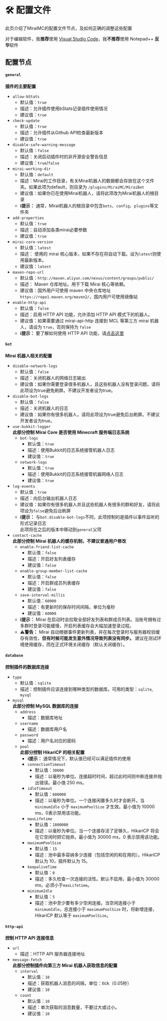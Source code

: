 # 🛠 配置文件

此页介绍了MiraiMC的配置文件节点，及如何正确的调整这些配置

对于编辑软件，我**推荐**使用 [Visual Studio Code](https://code.visualstudio.com)，我**不推荐**使用 Notepad++ **反华**软件

## 配置节点

#### `general`

**插件的主要配置**

* `allow-bStats`
  * 默认值：`true`
  * 描述：允许插件使用bStats记录插件使用情况
  * 建议值：`true`
* `check-update`
  * 默认值：`true`
  * 描述：允许插件从Github API检查最新版本
  * 建议值：`true`
* `disable-safe-warning-message`
  * 默认值：`false`
  * 描述：关闭启动插件时的非开源安全警告信息
  * 建议值：`true`/`false`
* `mirai-working-dir`
  * 默认值：`default`
  * 描述：Mirai的工作目录，有关Mirai机器人的数据都会存放在这个文件夹。如果此项为default，则目录为 `/plugins/MiraiMC/MiraiBot`
  * 建议值：如果你已在使用Mirai机器人，请将此项改为Mirai机器人的根目录
  * **ℹ提示：** 通常，Mirai机器人的根目录中包含`bots`、`config`、`plugins`等文件夹
* `add-properties`
  * 默认值：`true`
  * 描述：自动添加各类mirai必要参数
  * 建议值：`true`
* `mirai-core-version`
  * 默认值：`latest`
  * 描述： 使用的 mirai 核心版本，如果不存在将自动下载。设为`latest`则使用最新版本。
  * 建议值：`latest`
* `maven-repo-url`
  * 默认值：`http://maven.aliyun.com/nexus/content/groups/public/`
  * 描述： Maven 仓库地址。用于下载 Mirai 核心等依赖。
  * 建议值：国外用户可使用 maven 中央仓库地址`https://repo1.maven.org/maven2/`，国内用户可使用镜像站
* `enable-http-api`
  * 默认值：`false`
  * 描述：启用 HTTP API 功能，允许添加 HTTP API 模式下的机器人。
  * 建议值：如果需要通过 mirai-api-http 连接到 MCL 等第三方 mirai 机器人，请设为 `true`，否则保持为 `false`
  * **ℹ提示：** 要了解如何使用 HTTP API 功能，请[点击这里](/tutorial/http-api.md)

#### `bot`

**Mirai 机器人相关的配置**

* `disable-network-logs`
  * 默认值：`false`
  * 描述：关闭机器人的网络日志输出
  * 建议值：如果你需要登录很多机器人，且这些机器人没有登录问题，请将此项设为true避免刷屏。不建议开发者设为true。
* `disable-bot-logs`
  * 默认值：`false`
  * 描述：关闭机器人的日志
  * 建议值：如果你有很多机器人，请将此项设为true避免后台刷屏。不建议开发者设为true。
* `use-bukkit-logger` <br> **此部分控制 Mirai Core 是否使用 Minecraft 服务端日志系统**
  * `bot-logs`
    * 默认值：`true`
    * 描述：使用Bukkit的日志系统接管机器人日志
    * 建议值：`true`
  * `network-logs`
    * 默认值：`true`
    * 描述：使用Bukkit的日志系统接管机器网络人日志
    * 建议值：`true`
* `log-events`
  * 默认值：`true`
  * 描述：向后台输出机器人日志
  * 建议值：如果你有很多机器人并且这些机器人有很多的群和好友，请将此项设为`false`避免后台刷屏
  * **ℹ提示：** 与`bot.disable-bot-logs`不同，此项控制的是插件以事件监听的形式记录日志<br>此项将在之后的版本中移动到`general`父项
* `contact-cache` <br> **此部分控制 Mirai 机器人的缓存机制，不建议普通用户修改**
  * `enable-friend-list-cache`
    * 默认值：`false`
    * 描述：开启好友列表缓存
    * 建议值：`false`
  * `enable-group-member-list-cache`
    * 默认值：`false`
    * 描述：开启群成员列表缓存
    * 建议值：`false`
  * `save-interval-millis`
    * 默认值：`60000`
    * 描述：有更新时的保存时间间隔，单位为毫秒
    * 建议值：`60000`
  * **ℹ提示：** Mirai 在启动时会拉取全部好友列表和群成员列表。当账号拥有过多群时登录可能缓慢，开启列表缓存会大幅加速登录过程。
  * **⚠警告：** Mirai 自动根据事件更新列表，并在每次登录时与服务器校验缓存有效性，**但有时候可能发生意外情况导致列表没有同步。** 建议在测试环境使用缓存，而在正式环境关闭缓存（默认关闭缓存）。

#### `database`

**控制插件的数据库连接**

* `type`
  * 默认值：`sqlite`
  * 描述：控制插件应该连接到哪种类型的数据库。可用的类型：`sqlite`, `mysql`
* `mysql` <br> **此部分控制 MySQL 数据库的连接**
  * `address`
    * 描述：数据库地址
  * `username`
    * 描述：数据库用户名
  * `password`
    * 描述：用户名对应的密码
  * `pool` <br> **此部分控制 HikariCP 的相关配置**
    * **ℹ提示：** 通常情况下，默认值已经可以满足插件的使用
    * `connectionTimeout`
      * 默认值：`30000`
      * 描述：以毫秒为单位。连接超时时间，超过此时间则中断连接并抛出错误。最小值 250 ms。
    * `idleTimeout`
      * 默认值：`600000`
      * 描述：以毫秒为单位。一个连接闲置多久时才会断开。当 `minimumIdle` 小于 `maximumPoolSize` 才生效。最小值为 10000 ms，0表示禁用该功能。
    * `maxLifetime`
      * 默认值：`1800000`
      * 描述：以毫秒为单位。当一个连接存活了足够久，HikariCP 将会在它空闲时把它抛弃。最小值为 30000 ms，0 表示禁用该功能。
    * `maximumPoolSize`
      * 默认值：`15`
      * 描述：池中最多容纳多少连接（包括空闲的和在用的）。HikariCP 默认为 10，插件默认为 15。
    * `keepaliveTime`
      * 默认值：`0`
      * 描述：多久检查一次连接的活性。默认不启用，最小值为 30000 ms，必须小于`maxLifetime`。
    * `minimumIdle`
      * 默认值：`5`
      * 描述：池中至少要有多少空闲连接。当空闲连接小于 `minimumIdle`，总连接小于 `maximumPoolSize` 时，将新增连接，HikariCP 默认等于 `maximumPoolSize`。

#### `http-api`

**控制 HTTP API 连接信息**

* `url`
  * 描述：HTTP API 服务器连接地址
* `message-fetch` <br> **此部分控制插件向第三方 Mirai 机器人获取信息的配置**
  * `interval`
    * 默认值：`10`
    * 描述：获取机器人消息的间隔，单位：tick（0.05秒）
    * 建议值：`10`
  * `count`
    * 默认值：`10`
    * 描述：单次获取的消息数量，不要过大或过小。
    * 建议值：`10`
